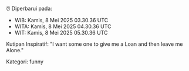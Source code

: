 ⏰ Diperbarui pada:
- WIB: Kamis, 8 Mei 2025 03.30.36 UTC
- WITA: Kamis, 8 Mei 2025 04.30.36 UTC
- WIT: Kamis, 8 Mei 2025 05.30.36 UTC

Kutipan Inspiratif:
"I want some one to give me a Loan and then leave me Alone."


Kategori: funny

